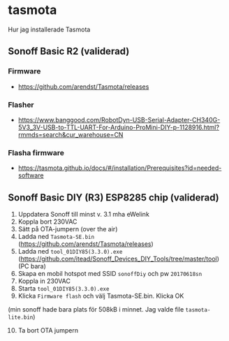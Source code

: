 # tasmota
Hur jag installerade Tasmota

## Sonoff Basic R2 (validerad)

### Firmware
* https://github.com/arendst/Tasmota/releases

### Flasher 
* https://www.banggood.com/RobotDyn-USB-Serial-Adapter-CH340G-5V3_3V-USB-to-TTL-UART-For-Arduino-ProMini-DIY-p-1128916.html?rmmds=search&cur_warehouse=CN

### Flasha firmware
* https://tasmota.github.io/docs/#/installation/Prerequisites?id=needed-software

## Sonoff Basic DIY (R3) ESP8285 chip (validerad)

1. Uppdatera Sonoff till minst v. 3.1 mha eWelink
2. Koppla bort 230VAC
3. Sätt på OTA-jumpern (over the air)
4. Ladda ned ```Tasmota-SE.bin``` (https://github.com/arendst/Tasmota/releases)
5. Ladda ned ```tool_01DIY85(3.3.0).exe``` (https://github.com/itead/Sonoff_Devices_DIY_Tools/tree/master/tool) (PC bara)
6. Skapa en mobil hotspot med SSID ```sonoffDiy``` och pw ```20170618sn```
7. Koppla in 230VAC
8. Starta ```tool_01DIY85(3.3.0).exe```
9. Klicka ```Firmware flash``` och välj Tasmota-SE.bin. Klicka OK

(min sonoff hade bara plats för 508kB i minnet. Jag valde file ```tasmota-lite.bin```)

10. Ta bort OTA jumpern
